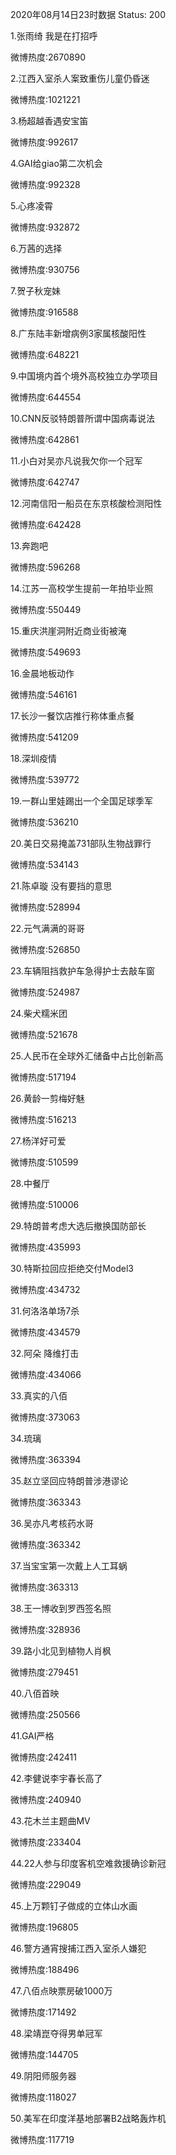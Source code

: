 2020年08月14日23时数据
Status: 200

1.张雨绮 我是在打招呼

微博热度:2670890

2.江西入室杀人案致重伤儿童仍昏迷

微博热度:1021221

3.杨超越香遇安宝笛

微博热度:992617

4.GAI给giao第二次机会

微博热度:992328

5.心疼凌霄

微博热度:932872

6.万茜的选择

微博热度:930756

7.贺子秋宠妹

微博热度:916588

8.广东陆丰新增病例3家属核酸阳性

微博热度:648221

9.中国境内首个境外高校独立办学项目

微博热度:644554

10.CNN反驳特朗普所谓中国病毒说法

微博热度:642861

11.小白对吴亦凡说我欠你一个冠军

微博热度:642747

12.河南信阳一船员在东京核酸检测阳性

微博热度:642428

13.奔跑吧

微博热度:596268

14.江苏一高校学生提前一年拍毕业照

微博热度:550449

15.重庆洪崖洞附近商业街被淹

微博热度:549693

16.金晨地板动作

微博热度:546161

17.长沙一餐饮店推行称体重点餐

微博热度:541209

18.深圳疫情

微博热度:539772

19.一群山里娃踢出一个全国足球季军

微博热度:536210

20.美日交易掩盖731部队生物战罪行

微博热度:534143

21.陈卓璇 没有要挡的意思

微博热度:528994

22.元气满满的哥哥

微博热度:526850

23.车辆阻挡救护车急得护士去敲车窗

微博热度:524987

24.柴犬糯米团

微博热度:521678

25.人民币在全球外汇储备中占比创新高

微博热度:517194

26.黄龄一剪梅好魅

微博热度:516213

27.杨洋好可爱

微博热度:510599

28.中餐厅

微博热度:510006

29.特朗普考虑大选后撤换国防部长

微博热度:435993

30.特斯拉回应拒绝交付Model3

微博热度:434732

31.何洛洛单场7杀

微博热度:434579

32.阿朵 降维打击

微博热度:434066

33.真实的八佰

微博热度:373063

34.琉璃

微博热度:363394

35.赵立坚回应特朗普涉港谬论

微博热度:363343

36.吴亦凡考核药水哥

微博热度:363342

37.当宝宝第一次戴上人工耳蜗

微博热度:363313

38.王一博收到罗西签名照

微博热度:328936

39.路小北见到植物人肖枫

微博热度:279451

40.八佰首映

微博热度:250566

41.GAI严格

微博热度:242411

42.李健说李宇春长高了

微博热度:240940

43.花木兰主题曲MV

微博热度:233404

44.22人参与印度客机空难救援确诊新冠

微博热度:229049

45.上万颗钉子做成的立体山水画

微博热度:196805

46.警方通宵搜捕江西入室杀人嫌犯

微博热度:188496

47.八佰点映票房破1000万

微博热度:171492

48.梁靖崑夺得男单冠军

微博热度:144705

49.阴阳师服务器

微博热度:118027

50.美军在印度洋基地部署B2战略轰炸机

微博热度:117719

